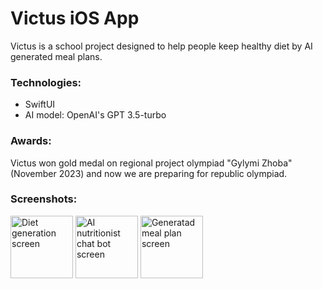 #  Victus iOS App

Victus is a school project designed to help people keep healthy diet by AI generated meal plans.

### Technologies:
* SwiftUI
* AI model: OpenAI's GPT 3.5-turbo

### Awards:
Victus won gold medal on regional project olympiad "Gylymi Zhoba" (November 2023) and now we are preparing for republic olympiad.

### Screenshots:
<img src="https://i.imgur.com/uMf0X65.png" alt="Diet generation screen" width="100"/>
<img src="https://i.imgur.com/BCu4tss.png" alt="AI nutritionist chat bot screen" width="100"/>
<img src="https://i.imgur.com/x3ZoKnN.png" alt="Generatad meal plan screen" width="100"/>
